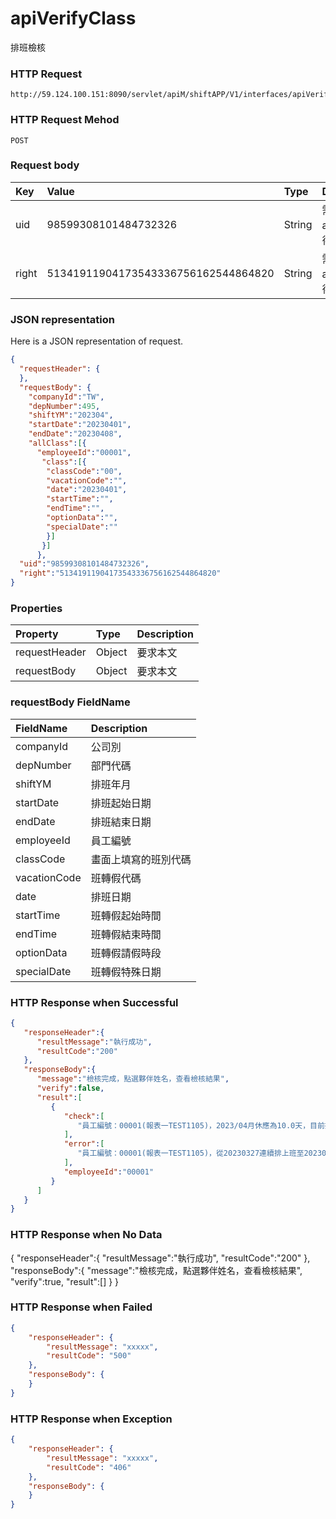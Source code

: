 # apiVerifyClass
排班檢核

### HTTP Request
```
http://59.124.100.151:8090/servlet/apiM/shiftAPP/V1/interfaces/apiVerifyClass
```

### HTTP Request Mehod
```
POST
```

### Request body
| Key | Value | Type | Description |
|:----------|:-------------|:-----|:------------|
| uid | 98599308101484732326 | String | 需透過apiLogin取得
| right | 51341911904173543336756162544864820 | String | 需透過apiLogin取得 |

### JSON representation
Here is a JSON representation of request.
```json
{
  "requestHeader": {
  },
  "requestBody": {
    "companyId":"TW",
    "depNumber":495,
    "shiftYM":"202304",
    "startDate":"20230401",
    "endDate":"20230408",
    "allClass":[{
      "employeeId":"00001", 
       "class":[{
        "classCode":"00", 
        "vacationCode":"", 
        "date":"20230401", 
        "startTime":"", 
        "endTime":"", 
        "optionData":"", 
        "specialDate":""
        }]
       }]
      },
  "uid":"98599308101484732326",
  "right":"51341911904173543336756162544864820"
}
```

### Properties
| Property | Type | Description |
|:---------|:-----|:------------|
| requestHeader | Object | 要求本文 |
| requestBody | Object | 要求本文 |

### requestBody FieldName
| FieldName | Description |
|:----------|:-------------|
| companyId | 公司別 |
| depNumber | 部門代碼 |
| shiftYM | 排班年月 |
| startDate | 排班起始日期 |
| endDate | 排班結束日期 |
| employeeId | 員工編號 |
| classCode | 畫面上填寫的班別代碼 |
| vacationCode | 班轉假代碼 |
| date | 排班日期 |
| startTime | 班轉假起始時間 |
| endTime | 班轉假結束時間 |
| optionData | 班轉假請假時段 |
| specialDate | 班轉假特殊日期 |

### HTTP Response when Successful
```json
{
   "responseHeader":{
      "resultMessage":"執行成功",
      "resultCode":"200"
   },
   "responseBody":{
      "message":"檢核完成，點選夥伴姓名，查看檢核結果",
      "verify":false,
      "result":[
         {
            "check":[
               "員工編號：00001(報表一TEST1105)，2023/04月休應為10.0天，目前排休11.0天，是否繼續"
            ],
            "error":[
               "員工編號：00001(報表一TEST1105)，從20230327連續排上班至20230402總計7天已超過7天"
            ],
            "employeeId":"00001"
         }
      ]
   }
}
```

### HTTP Response when No Data
{
   "responseHeader":{
      "resultMessage":"執行成功",
      "resultCode":"200"
   },
   "responseBody":{
      "message":"檢核完成，點選夥伴姓名，查看檢核結果",
      "verify":true,
      "result":[]
   }
}


### HTTP Response when Failed
```json
{
    "responseHeader": {
        "resultMessage": "xxxxx",
        "resultCode": "500"
    },
    "responseBody": {
    }
}
```

### HTTP Response when Exception
```json
{
    "responseHeader": {
        "resultMessage": "xxxxx",
        "resultCode": "406"
    },
    "responseBody": {
    }
}
```
